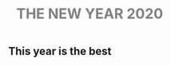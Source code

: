 <!DOCTYPE html>
<html>
  <!--
# Coding-Practice
Coding practice
-->
<head><title>
  coding practice </title>
  </head>
  <body>
<h1>THE NEW YEAR 2020</h1>
    <h2> This year is the best</h2>
  
  <style type=text/css>
  h1 { color: grey;
  padding: 16px;
  }
  
</html>
